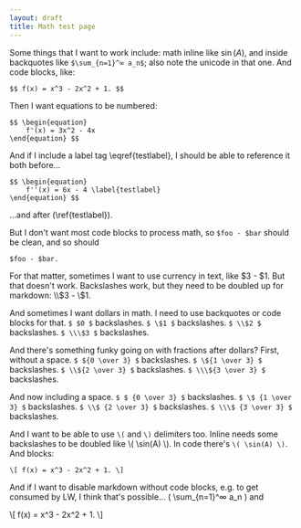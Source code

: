 ```yaml
---
layout: draft
title: Math test page
---
```

Some things that I want to work include: math inline like $\sin(A)$, and inside backquotes like `$\sum_{n=1}^∞ a_n$`; also note the unicode in that one. And code blocks, like:

    $$ f(x) = x^3 - 2x^2 + 1. $$

Then I want equations to be numbered:

    $$ \begin{equation}
        f'(x) = 3x^2 - 4x
    \end{equation} $$

And if I include a label tag \eqref{testlabel}, I should be able to reference it both before...

    $$ \begin{equation}
        f''(x) = 6x - 4 \label{testlabel}
    \end{equation} $$

...and after (\ref{testlabel}).

But I don't want most code blocks to process math, so `$foo - $bar` should be clean, and so should

    $foo - $bar.

For that matter, sometimes I want to use currency in text, like $3 - $1. But that doesn't work. Backslashes work, but they need to be doubled up for markdown: \\$3 - \\$1.

And sometimes I want dollars in math. I need to use backquotes or code blocks for that. `$ $0 $` backslashes. `$ \$1 $` backslashes. `$ \\$2 $` backslashes. `$ \\\$3 $` backslashes.

And there's something funky going on with fractions after dollars? First, without a space. `$ ${0 \over 3} $` backslashes. `$ \${1 \over 3} $` backslashes. `$ \\${2 \over 3} $` backslashes. `$ \\\${3 \over 3} $` backslashes.

And now including a space. `$ $ {0 \over 3} $` backslashes. `$ \$ {1 \over 3} $` backslashes. `$ \\$ {2 \over 3} $` backslashes. `$ \\\$ {3 \over 3} $` backslashes.

And I want to be able to use `\(` and `\)` delimiters too. Inline needs some backslashes to be doubled like \\( \sin(A) \\). In code there's `\( \sin(A) \)`. And blocks:

    \[ f(x) = x^3 - 2x^2 + 1. \]

And if I want to disable markdown without code blocks, e.g. to get consumed by LW, I think that's possible... <span>\( \sum_{n=1}^∞ a_n \)</span> and

<div>
\[ f(x) = x^3 - 2x^2 + 1. \]
</div>
